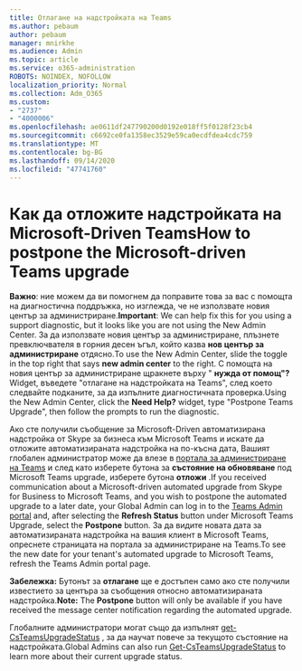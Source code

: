 ```yaml
---
title: Отлагане на надстройката на Teams
ms.author: pebaum
author: pebaum
manager: mnirkhe
ms.audience: Admin
ms.topic: article
ms.service: o365-administration
ROBOTS: NOINDEX, NOFOLLOW
localization_priority: Normal
ms.collection: Adm_O365
ms.custom:
- "2737"
- "4000006"
ms.openlocfilehash: ae0611df247790200d0192e018ff5f0128f23cb4
ms.sourcegitcommit: c6692ce0fa1358ec3529e59ca0ecdfdea4cdc759
ms.translationtype: MT
ms.contentlocale: bg-BG
ms.lasthandoff: 09/14/2020
ms.locfileid: "47741760"
---
```

# <a name="how-to-postpone-the-microsoft-driven-teams-upgrade"></a><span data-ttu-id="015eb-102">Как да отложите надстройката на Microsoft-Driven Teams</span><span class="sxs-lookup"><span data-stu-id="015eb-102">How to postpone the Microsoft-driven Teams upgrade</span></span>

<span data-ttu-id="015eb-103">**Важно**: ние можем да ви помогнем да поправите това за вас с помощта на диагностична поддръжка, но изглежда, че не използвате новия център за администриране.</span><span class="sxs-lookup"><span data-stu-id="015eb-103">**Important**: We can help fix this for you using a support diagnostic, but it looks like you are not using the New Admin Center.</span></span> <span data-ttu-id="015eb-104">За да използвате новия център за администриране, плъзнете превключвателя в горния десен ъгъл, който казва **нов център за администриране** отдясно.</span><span class="sxs-lookup"><span data-stu-id="015eb-104">To use the New Admin Center, slide the toggle in the top right that says **new admin center** to the right.</span></span> <span data-ttu-id="015eb-105">С помощта на новия център за администриране щракнете върху " **нужда от помощ"?** Widget, въведете "отлагане на надстройката на Teams", след което следвайте подканите, за да изпълните диагностичната проверка.</span><span class="sxs-lookup"><span data-stu-id="015eb-105">Using the New Admin Center, click the **Need Help?** widget, type "Postpone Teams Upgrade", then follow the prompts to run the diagnostic.</span></span>

<span data-ttu-id="015eb-106">Ако сте получили съобщение за Microsoft-Driven автоматизирана надстройка от Skype за бизнеса към Microsoft Teams и искате да отложите автоматизираната надстройка на по-късна дата, Вашият глобален администратор може да влезе в [портала за администриране на Teams](https://admin.teams.microsoft.com/dashboard) и след като изберете бутона за **състояние на обновяване** под Microsoft Teams upgrade, изберете бутона **отложи** .</span><span class="sxs-lookup"><span data-stu-id="015eb-106">If you received communication about a Microsoft-driven automated upgrade from Skype for Business to Microsoft Teams, and you wish to postpone the automated upgrade to a later date, your Global Admin can log in to the [Teams Admin portal](https://admin.teams.microsoft.com/dashboard) and, after selecting the **Refresh Status** button under Microsoft Teams Upgrade, select the **Postpone** button.</span></span> <span data-ttu-id="015eb-107">За да видите новата дата за автоматизираната надстройка на вашия клиент в Microsoft Teams, опреснете страницата на портала за администриране на Teams.</span><span class="sxs-lookup"><span data-stu-id="015eb-107">To see the new date for your tenant's automated upgrade to Microsoft Teams, refresh the Teams Admin portal page.</span></span>

<span data-ttu-id="015eb-108">**Забележка:** Бутонът за **отлагане** ще е достъпен само ако сте получили известието за центъра за съобщения относно автоматизираната надстройка.</span><span class="sxs-lookup"><span data-stu-id="015eb-108">**Note:** The **Postpone** button will only be available if you have received the message center notification regarding the automated upgrade.</span></span> 

<span data-ttu-id="015eb-109">Глобалните администратори могат също да изпълнят [get-CsTeamsUpgradeStatus](https://docs.microsoft.com/powershell/module/skype/get-csteamsupgradestatus?view=skype-ps) , за да научат повече за текущото състояние на надстройката.</span><span class="sxs-lookup"><span data-stu-id="015eb-109">Global Admins can also run [Get-CsTeamsUpgradeStatus](https://docs.microsoft.com/powershell/module/skype/get-csteamsupgradestatus?view=skype-ps) to learn more about their current upgrade status.</span></span>
